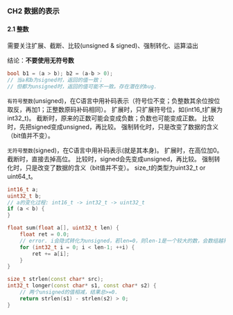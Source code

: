 
###                           CH2 数据的表示

#### 2.1 整数
需要关注扩展、截断、比较(unsigned & signed)、强制转化、运算溢出

结论：**不要使用无符号数**

```cpp
bool b1 = (a > b); b2 = (a-b > 0);
// 当a和b为signed时，返回的值一致；
// 但都为unsigned时，返回的值可能不一致。存在潜在的bug.
```

`有符号整数`(unsigned)，在C语言中用补码表示（符号位不变；负整数其余位按位取反，再加1；正整数原码补码相同）。
扩展时，只扩展符号位，如(int16_t扩展为int32_t)。
截断时，原来的正数可能会变成负数；负数也可能变成正数。
比较时，先把signed变成unsigned，再比较。
强制转化时，只是改变了数据的含义（bit值并不变）。

`无符号整数`(signed)，在C语言中用补码表示(就是其本身)。
扩展时，在高位加0。
截断时，直接去掉高位。
比较时，signed会先变成unsigned，再比较。
强制转化时，只是改变了数据的含义（bit值并不变）。
size_t的类型为uint32_t or uint64_t。

```cpp
int16_t a;
uint32_t b;
// a的变化过程: int16_t -> int32_t -> uint32_t
if (a < b) {
}
```

```cpp
float sum(float a[], uint32_t len) {
    float ret = 0.0;
    // error. i会隐式转化为unsigned，若len=0，则len-1是一个较大的数，会数组越界
    for (int32_t i = 0; i < len-1; ++i) {
        ret += a[i];
    }
}
```

```cpp
size_t strlen(const char* src);
int32_t longer(const char* s1, const char* s2) {
    // 两个unsigned的值相减，结果总>=0.
    return strlen(s1) - strlen(s2) > 0;
}
```
